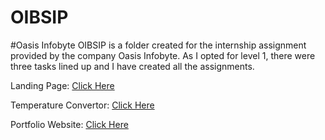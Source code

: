# OIBSIP
 
#Oasis Infobyte OIBSIP is a folder created for the internship assignment provided by the company Oasis Infobyte. As I opted for level 1, there were three tasks lined up and I have created all the assignments.

Landing Page: [Click Here](https://ishika-restaurant-landing-page.vercel.app/)

Temperature Convertor: [Click Here](https://convert-temperature.vercel.app/)

Portfolio Website: [Click Here](https://puneet-portfolio-website.vercel.app/)
